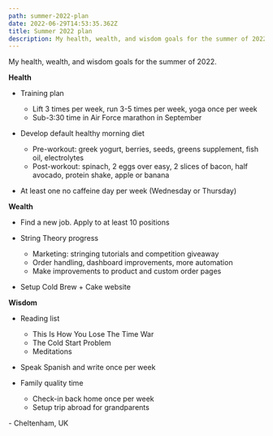 ```yaml
---
path: summer-2022-plan
date: 2022-06-29T14:53:35.362Z
title: Summer 2022 plan
description: My health, wealth, and wisdom goals for the summer of 2022.
---
```

My health, wealth, and wisdom goals for the summer of 2022.

**Health**

* Training plan

  * Lift 3 times per week, run 3-5 times per week, yoga once per week
  * Sub-3:30 time in Air Force marathon in September
* Develop default healthy morning diet

  * Pre-workout: greek yogurt, berries, seeds, greens supplement, fish oil, electrolytes
  * Post-workout: spinach, 2 eggs over easy, 2 slices of bacon, half avocado, protein shake, apple or banana
* At least one no caffeine day per week (Wednesday or Thursday)

**Wealth**

* Find a new job. Apply to at least 10 positions
* String Theory progress

  * Marketing: stringing tutorials and competition giveaway
  * Order handling, dashboard improvements, more automation
  * Make improvements to product and custom order pages
* Setup Cold Brew + Cake website

**Wisdom**

* Reading list

  * This Is How You Lose The Time War
  * The Cold Start Problem
  * Meditations
* Speak Spanish and write once per week
* Family quality time

  * Check-in back home once per week
  * Setup trip abroad for grandparents

\- Cheltenham, UK